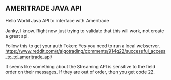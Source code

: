 ## AMERITRADE JAVA API ##

Hello World Java API to interface with Ameritrade

Janky, I know.
Right now just trying to validate that this will work, not create a great api.

Follow this to get your auth Token:
Yes you need to run a local webserver.
https://www.reddit.com/r/algotrading/comments/914q22/successful_access_to_td_ameritrade_api/


It seems like something about the Streaming API is sensitive to the field order on their messages.
If they are out of order, then you get code 22.